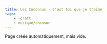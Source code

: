 ```yaml
---
title: Les Inconnus - C'est toi que je t'aime
tags:
    - -draft
    - musique/chanson
---
```


Page créée automatiquement, mais vide.
